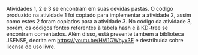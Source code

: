 Atividades 1, 2 e 3 se encontram em suas devidas pastas.
O código produzido na atividade 1 foi copiado para implementar a atividade 2, assim como estes 2 foram copiados para a atividade 3.
No código da atividade 3, porém, os códigos fontes referentes à tabela hash e à KD-tree se encontram comentados.
Além disso, está presente também a biblioteca JSENSE, decrita em https://youtu.be/HVl1GWhyx3E e destribuída sobre licensa de uso livre.

